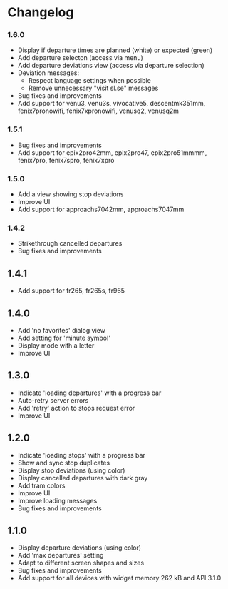 # Changelog

### 1.6.0

- Display if departure times are planned (white) or expected (green)
- Add departure selecton (access via menu)
- Add departure deviations view (access via departure selection)
- Deviation messages:
  - Respect language settings when possible
  - Remove unnecessary "visit sl.se" messages
- Bug fixes and improvements
- Add support for venu3, venu3s, vivocative5, descentmk351mm, fenix7pronowifi, fenix7xpronowifi, venusq2, venusq2m

### 1.5.1

- Bug fixes and improvements
- Add support for epix2pro42mm, epix2pro47, epix2pro51mmmm, fenix7pro, fenix7spro, fenix7xpro

### 1.5.0

- Add a view showing stop deviations
- Improve UI
- Add support for approachs7042mm, approachs7047mm

### 1.4.2

- Strikethrough cancelled departures
- Bug fixes and improvements

## 1.4.1

- Add support for fr265, fr265s, fr965

## 1.4.0

- Add 'no favorites' dialog view
- Add setting for 'minute symbol'
- Display mode with a letter
- Improve UI

## 1.3.0

- Indicate 'loading departures' with a progress bar
- Auto-retry server errors
- Add 'retry' action to stops request error
- Improve UI

## 1.2.0

- Indicate 'loading stops' with a progress bar
- Show and sync stop duplicates
- Display stop deviations (using color)
- Display cancelled departures with dark gray
- Add tram colors
- Improve UI
- Improve loading messages
- Bug fixes and improvements

## 1.1.0

- Display departure deviations (using color)
- Add 'max departures' setting
- Adapt to different screen shapes and sizes
- Bug fixes and improvements
- Add support for all devices with widget memory 262 kB and API 3.1.0
